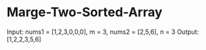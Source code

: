 # Marge-Two-Sorted-Array
Input: nums1 = [1,2,3,0,0,0], m = 3, nums2 = [2,5,6], n = 3 Output: [1,2,2,3,5,6]
